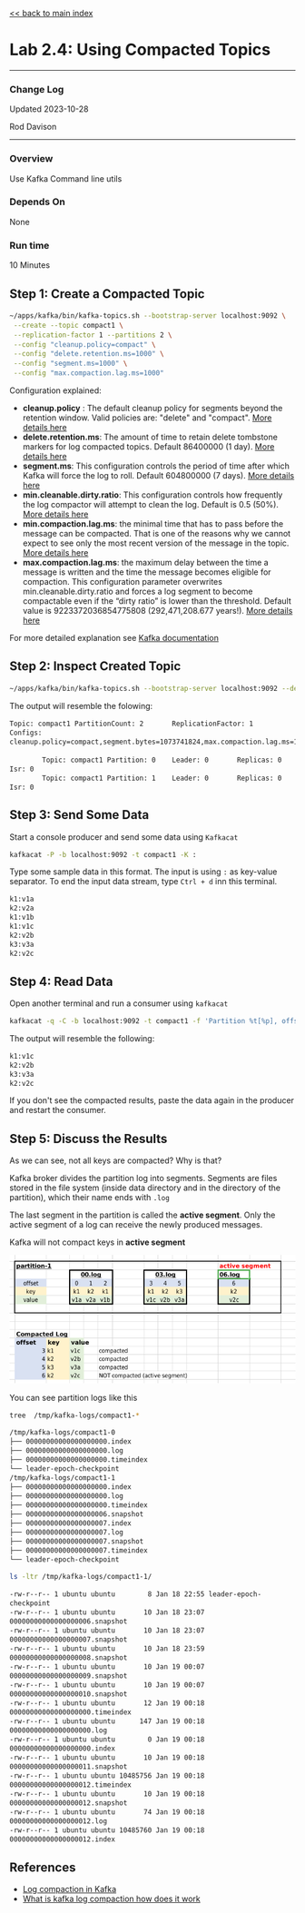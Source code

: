 <link rel='stylesheet' href='../assets/css/main.css'/>

[<< back to main index](../README.md)

# Lab 2.4: Using Compacted Topics

---

### Change Log

Updated 2023-10-28

Rod Davison

---

### Overview

Use Kafka Command line utils

### Depends On

None

### Run time

10 Minutes

## Step 1: Create a Compacted Topic

```bash
~/apps/kafka/bin/kafka-topics.sh --bootstrap-server localhost:9092 \
 --create --topic compact1 \
 --replication-factor 1 --partitions 2 \
 --config "cleanup.policy=compact" \
 --config "delete.retention.ms=1000" \
 --config "segment.ms=1000" \
 --config "max.compaction.lag.ms=1000"
```

Configuration explained:

* **cleanup.policy** : The default cleanup policy for segments beyond the retention window.  Valid policies are: "delete" and "compact".  [More details here](https://kafka.apache.org/documentation/#topicconfigs_cleanup.policy)
* **delete.retention.ms**: The amount of time to retain delete tombstone markers for log compacted topics.  Default 86400000 (1 day).  [More details here](https://kafka.apache.org/documentation/#topicconfigs_delete.retention.ms)
* **segment.ms**: This configuration controls the period of time after which Kafka will force the log to roll.  Default 604800000 (7 days). [More details here](https://kafka.apache.org/documentation/#topicconfigs_segment.ms)
* **min.cleanable.dirty.ratio**:  This configuration controls how frequently the log compactor will attempt to clean the log. Default is 0.5 (50%).  [More details here](https://kafka.apache.org/documentation/#topicconfigs_min.cleanable.dirty.ratio)
* **min.compaction.lag.ms**: the minimal time that has to pass before the message can be compacted. That is one of the reasons why we cannot expect to see only the most recent version of the message in the topic. [More details here](https://kafka.apache.org/documentation/#topicconfigs_min.compaction.lag.ms)
* **max.compaction.lag.ms**: the maximum delay between the time a message is written and the time the message becomes eligible for compaction. This configuration parameter overwrites min.cleanable.dirty.ratio and forces a log segment to become compactable even if the “dirty ratio” is lower than the threshold.  Default value is 9223372036854775808 (292,471,208.677 years!).  [More details here](https://kafka.apache.org/documentation/#topicconfigs_max.compaction.lag.ms)

For more detailed explanation see [Kafka documentation](https://kafka.apache.org/documentation/)

## Step 2: Inspect Created Topic

```bash
~/apps/kafka/bin/kafka-topics.sh --bootstrap-server localhost:9092 --describe --topic compact1
```

The output will resemble the folowing:

```console
Topic: compact1 PartitionCount: 2       ReplicationFactor: 1    Configs: cleanup.policy=compact,segment.bytes=1073741824,max.compaction.lag.ms=1000,delete.retention.ms=100,segment.ms=100

        Topic: compact1 Partition: 0    Leader: 0       Replicas: 0     Isr: 0
        Topic: compact1 Partition: 1    Leader: 0       Replicas: 0     Isr: 0
```

## Step 3: Send Some Data

Start a console producer and send some data using `Kafkacat`

```bash
kafkacat -P -b localhost:9092 -t compact1 -K :
```

Type some sample data in this format.  The input is using `:` as key-value separator. To end the input data stream, type `Ctrl + d` inn this terminal.                

```console
k1:v1a
k2:v2a
k1:v1b
k1:v1c
k2:v2b
k3:v3a
k2:v2c
```

## Step 4: Read Data

Open another terminal and run a consumer using `kafkacat`

```bash
kafkacat -q -C -b localhost:9092 -t compact1 -f 'Partition %t[%p], offset: %o, key: %k, value: %s\n'
```
The output will resemble the following:

```console
k1:v1c
k2:v2b
k3:v3a
k2:v2c
```
If you don't see the compacted results, paste the data again in the producer and restart the consumer.

## Step 5: Discuss the Results

As we can see, not all keys are compacted?  Why is that?

Kafka broker divides the partition log into segments.  Segments are files stored in the file system (inside data directory and in the directory of the partition), which their name ends with `.log`

The last segment in the partition is called the **active segment**. Only the active segment of a log can receive the newly produced messages.

Kafka will not compact keys in **active segment**

![](../assets/images/log-compaction-3.png)

You can see partition logs like this

```bash
tree  /tmp/kafka-logs/compact1-*
```

```console
/tmp/kafka-logs/compact1-0
├── 00000000000000000000.index
├── 00000000000000000000.log
├── 00000000000000000000.timeindex
└── leader-epoch-checkpoint
/tmp/kafka-logs/compact1-1
├── 00000000000000000000.index
├── 00000000000000000000.log
├── 00000000000000000000.timeindex
├── 00000000000000000006.snapshot
├── 00000000000000000007.index
├── 00000000000000000007.log
├── 00000000000000000007.snapshot
├── 00000000000000000007.timeindex
└── leader-epoch-checkpoint
```

```bash
ls -ltr /tmp/kafka-logs/compact1-1/
```

```console
-rw-r--r-- 1 ubuntu ubuntu        8 Jan 18 22:55 leader-epoch-checkpoint
-rw-r--r-- 1 ubuntu ubuntu       10 Jan 18 23:07 00000000000000000006.snapshot
-rw-r--r-- 1 ubuntu ubuntu       10 Jan 18 23:07 00000000000000000007.snapshot
-rw-r--r-- 1 ubuntu ubuntu       10 Jan 18 23:59 00000000000000000008.snapshot
-rw-r--r-- 1 ubuntu ubuntu       10 Jan 19 00:07 00000000000000000009.snapshot
-rw-r--r-- 1 ubuntu ubuntu       10 Jan 19 00:07 00000000000000000010.snapshot
-rw-r--r-- 1 ubuntu ubuntu       12 Jan 19 00:18 00000000000000000000.timeindex
-rw-r--r-- 1 ubuntu ubuntu      147 Jan 19 00:18 00000000000000000000.log
-rw-r--r-- 1 ubuntu ubuntu        0 Jan 19 00:18 00000000000000000000.index
-rw-r--r-- 1 ubuntu ubuntu       10 Jan 19 00:18 00000000000000000011.snapshot
-rw-r--r-- 1 ubuntu ubuntu 10485756 Jan 19 00:18 00000000000000000012.timeindex
-rw-r--r-- 1 ubuntu ubuntu       10 Jan 19 00:18 00000000000000000012.snapshot
-rw-r--r-- 1 ubuntu ubuntu       74 Jan 19 00:18 00000000000000000012.log
-rw-r--r-- 1 ubuntu ubuntu 10485760 Jan 19 00:18 00000000000000000012.index
```

## References

* [Log compaction in Kafka](https://towardsdatascience.com/log-compacted-topics-in-apache-kafka-b1aa1e4665a7)
* [What is kafka log compaction how does it work](https://www.mikulskibartosz.name/what-is-kafka-log-compaction-how-does-it-work/)

